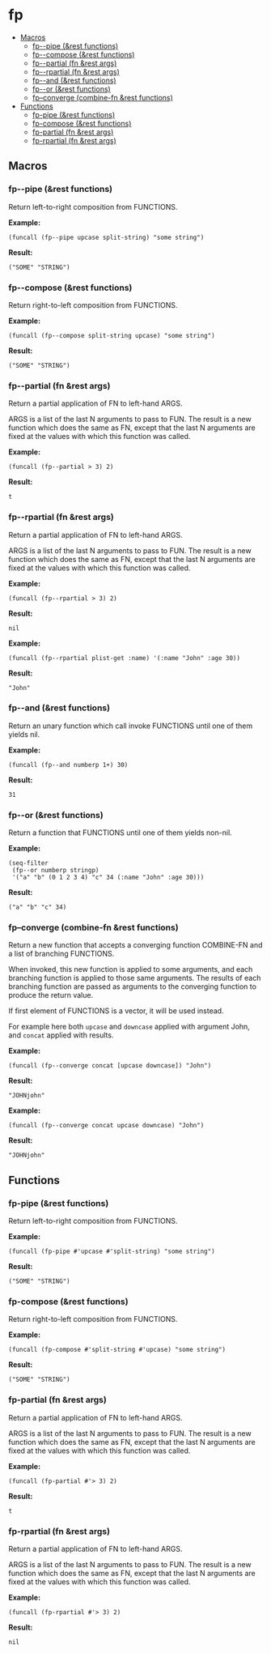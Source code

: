 # fp

- [Macros](#macros)
  - [fp--pipe (\&rest functions)](#fp--pipe-rest-functions)
  - [fp--compose (\&rest functions)](#fp--compose-rest-functions)
  - [fp--partial (fn \&rest args)](#fp--partial-fn-rest-args)
  - [fp--rpartial (fn \&rest args)](#fp--rpartial-fn-rest-args)
  - [fp--and (\&rest functions)](#fp--and-rest-functions)
  - [fp--or (\&rest functions)](#fp--or-rest-functions)
  - [fp–converge (combine-fn \&rest
    functions)](#fp--converge-combine-fn-rest-functions)
- [Functions](#functions)
  - [fp-pipe (\&rest functions)](#fp-pipe-rest-functions)
  - [fp-compose (\&rest functions)](#fp-compose-rest-functions)
  - [fp-partial (fn \&rest args)](#fp-partial-fn-rest-args)
  - [fp-rpartial (fn \&rest args)](#fp-rpartial-fn-rest-args)

## Macros

### fp--pipe (\&rest functions)

Return left-to-right composition from FUNCTIONS.

**Example:**

```elisp
(funcall (fp--pipe upcase split-string) "some string")
```

**Result:**

```elisp
("SOME" "STRING")
```

### fp--compose (\&rest functions)

Return right-to-left composition from FUNCTIONS.

**Example:**

```elisp
(funcall (fp--compose split-string upcase) "some string")
```

**Result:**

```elisp
("SOME" "STRING")
```

### fp--partial (fn \&rest args)

Return a partial application of FN to left-hand ARGS.

ARGS is a list of the last N arguments to pass to FUN. The result is a
new function which does the same as FN, except that the last N arguments
are fixed at the values with which this function was called.

**Example:**

```elisp
(funcall (fp--partial > 3) 2)
```

**Result:**

```elisp
t
```

### fp--rpartial (fn \&rest args)

Return a partial application of FN to left-hand ARGS.

ARGS is a list of the last N arguments to pass to FUN. The result is a
new function which does the same as FN, except that the last N arguments
are fixed at the values with which this function was called.

**Example:**

```elisp
(funcall (fp--rpartial > 3) 2)
```

**Result:**

```elisp
nil
```

**Example:**

```elisp
(funcall (fp--rpartial plist-get :name) '(:name "John" :age 30))
```

**Result:**

```elisp
"John"
```

### fp--and (\&rest functions)

Return an unary function which call invoke FUNCTIONS until one of them
yields nil.

**Example:**

```elisp
(funcall (fp--and numberp 1+) 30)
```

**Result:**

```elisp
31
```

### fp--or (\&rest functions)

Return a function that FUNCTIONS until one of them yields non-nil.

**Example:**

```elisp
(seq-filter
 (fp--or numberp stringp)
 '("a" "b" (0 1 2 3 4) "c" 34 (:name "John" :age 30)))
```

**Result:**

```elisp
("a" "b" "c" 34)
```

### fp–converge (combine-fn \&rest functions)

Return a new function that accepts a converging function COMBINE-FN and
a list of branching FUNCTIONS.

When invoked, this new function is applied to some arguments, and each
branching function is applied to those same arguments. The results of
each branching function are passed as arguments to the converging
function to produce the return value.

If first element of FUNCTIONS is a vector, it will be used instead.

For example here both `upcase` and `downcase` applied with argument
John, and `concat` applied with results.

**Example:**

```elisp
(funcall (fp--converge concat [upcase downcase]) "John")
```

**Result:**

```elisp
"JOHNjohn"
```

**Example:**

```elisp
(funcall (fp--converge concat upcase downcase) "John")
```

**Result:**

```elisp
"JOHNjohn"
```

## Functions

### fp-pipe (\&rest functions)

Return left-to-right composition from FUNCTIONS.

**Example:**

```elisp
(funcall (fp-pipe #'upcase #'split-string) "some string")
```

**Result:**

```elisp
("SOME" "STRING")
```

### fp-compose (\&rest functions)

Return right-to-left composition from FUNCTIONS.

**Example:**

```elisp
(funcall (fp-compose #'split-string #'upcase) "some string")

```

**Result:**

```elisp
("SOME" "STRING")
```

### fp-partial (fn \&rest args)

Return a partial application of FN to left-hand ARGS.

ARGS is a list of the last N arguments to pass to FUN. The result is a
new function which does the same as FN, except that the last N arguments
are fixed at the values with which this function was called.

**Example:**

```elisp
(funcall (fp-partial #'> 3) 2)
```

**Result:**

```elisp
t
```

### fp-rpartial (fn \&rest args)

Return a partial application of FN to left-hand ARGS.

ARGS is a list of the last N arguments to pass to FUN. The result is a
new function which does the same as FN, except that the last N arguments
are fixed at the values with which this function was called.

**Example:**

```elisp
(funcall (fp-rpartial #'> 3) 2)
```

**Result:**

```elisp
nil
```
